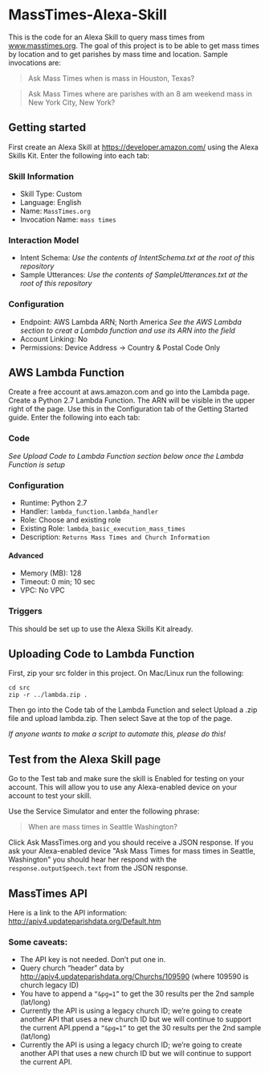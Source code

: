 # MassTimes-Alexa-Skill

This is the code for an Alexa Skill to query mass times from www.masstimes.org. The goal of this project is to be able to get mass times by location and to get parishes by mass time and location. Sample invocations are:
> Ask Mass Times when is mass in Houston, Texas?

> Ask Mass Times where are parishes with an 8 am weekend mass in New York City, New York?

## Getting started

First create an Alexa Skill at https://developer.amazon.com/ using the Alexa Skills Kit. Enter the following into each tab:

### Skill Information
* Skill Type: Custom
* Language: English
* Name: `MassTimes.org`
* Invocation Name: `mass times`
### Interaction Model
* Intent Schema: *Use the contents of IntentSchema.txt at the root of this repository*
* Sample Utterances: *Use the contents of SampleUtterances.txt at the root of this repository*
### Configuration
* Endpoint: AWS Lambda ARN; North America *See the AWS Lambda section to creat a Lambda function and use its ARN into the field*
* Account Linking: No
* Permissions: Device Address -> Country & Postal Code Only

## AWS Lambda Function
Create a free account at aws.amazon.com and go into the Lambda page. Create a Python 2.7 Lambda Function. The ARN will be visible in the upper right of the page. Use this in the Configuration tab of the Getting Started guide. Enter the following into each tab:

### Code
*See _Upload Code to Lambda Function_ section below once the Lambda Function is setup*
### Configuration
* Runtime: Python 2.7
* Handler: `lambda_function.lambda_handler`
* Role: Choose and existing role
* Existing Role: `lambda_basic_execution_mass_times`
* Description: `Returns Mass Times and Church Information`
#### Advanced
* Memory (MB): 128
* Timeout: 0 min; 10 sec
* VPC: No VPC
### Triggers
This should be set up to use the Alexa Skills Kit already.

## Uploading Code to Lambda Function
First, zip your src folder in this project. On Mac/Linux run the following:
```
cd src
zip -r ../lambda.zip .
```
Then go into the Code tab of the Lambda Function and select Upload a .zip file and upload lambda.zip. Then select Save at the top of the page. 

*If anyone wants to make a script to automate this, please do this!*

## Test from the Alexa Skill page
Go to the Test tab and make sure the skill is Enabled for testing on your account. This will allow you to use any Alexa-enabled device on your account to test your skill.

Use the Service Simulator and enter the following phrase:

> When are mass times in Seattle Washington?

Click Ask MassTimes.org and you should receive a JSON response. If you ask your Alexa-enabled device "Ask Mass Times for mass times in Seattle, Washington" you should hear her respond with the `response.outputSpeech.text` from the JSON response.  

## MassTimes API
Here is a link to the API information: http://apiv4.updateparishdata.org/Default.htm
 
### Some caveats:
* The API key is not needed.  Don’t put one in.
* Query church “header” data by http://apiv4.updateparishdata.org/Churchs/109590 (where 109590 is church legacy ID)
* You have to append a `“&pg=1”` to get the 30 results per the 2nd sample (lat/long)
* Currently the API is using a legacy church ID; we’re going to create another API that uses a new church ID but we will continue to support the current API.ppend a `“&pg=1”` to get the 30 results per the 2nd sample (lat/long)
* Currently the API is using a legacy church ID; we’re going to create another API that uses a new church ID but we will continue to support the current API.
